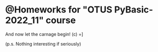 # @Homeworks for "OTUS PyBasic-2022_11" course

And now let the carnage begin! (c) =]

(p.s. Nothing interesting if seriously)